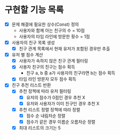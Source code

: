 # 구현할 기능 목록
* [x] 문제 해결에 필요한 상수(Const) 정의
  - 사용자와 함께 아는 친구의 수 = 10점
  - 사용자의 타임 라인에 방문한 횟수 = 1점
* [x] 사용자의 친구 목록 생성
  * [x] 친구 관계 목록에서 현재 유저가 포함된 경우만 추출
* [x] 유저 별 점수 계산
  * [x] 사용자가 속하지 않은 친구 관계 필터링
  * [x] 사용자 친구의 친구는 점수 획득
    - 친구 a, b 중 a가 사용자의 친구라면 b는 점수 획득
  * [x] 타임 라인 방문자 모두 점수 획득
* [x] 친구 추천 리스트 반환
  * [x] 추천 정책에 따라 유저 필터링
    * [x] 유저의 점수가 0점인 경우 추천 X
    * [x] 유저와 사용자가 이미 친구인 경우 추천 X
  * [x] 추천 리스트 정렬 정책에 따라 정렬
    * [x] 점수 순 내림차순 정렬
    * [x] 점수가 같은 경우 이름순 오름차순 정렬
  * [x] 최대 리스트의 크기는 5
